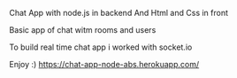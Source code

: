 Chat App with node.js in backend
And Html and Css in front

Basic app of chat witm rooms and users

To build real time chat app i worked with socket.io

Enjoy :) 
https://chat-app-node-abs.herokuapp.com/
